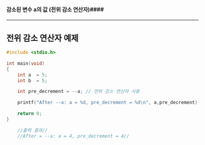 #### 감소된 변수 a의 값 (전위 감소 연산자)####

____
## 전위 감소 연산자 예제 ##

```c
#include <stdio.h>

int main(void) 
{
	int a  = 5;
	int b  = 5;

	int pre_decrement = --a; // 전위 감소 연산자 사용

	printf("After --a: a = %d, pre_decrement = %d\n", a,pre_decrement);

	return 0;
}

	//출력 결과//
	//After = --a: a = 4, pre_decrement = 4//
```